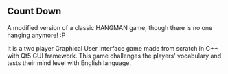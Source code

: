 ## Count Down
A modified version of a classic HANGMAN game, though there is no one hanging anymore! :P

It is a two player Graphical User Interface game made from scratch in C++ with Qt5 GUI framework. This game challenges the players' vocabulary and tests their mind level with English language.

